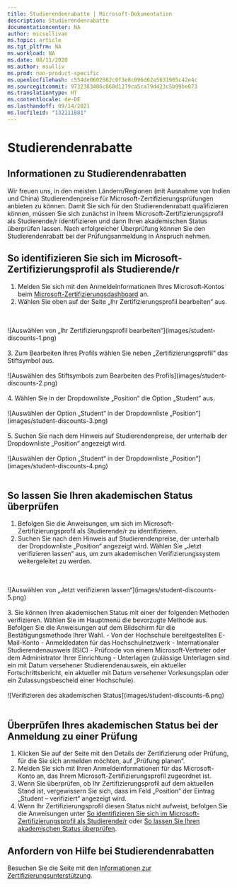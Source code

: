 ```yaml
---
title: Studierendenrabatte | Microsoft-Dokumentation
description: Studierendenrabatte
documentationcenter: NA
author: micsullivan
ms.topic: article
ms.tgt_pltfrm: NA
ms.workload: NA
ms.date: 08/11/2020
ms.author: msulliv
ms.prod: non-product-specific
ms.openlocfilehash: c554de0602862c0f3e8c096d62a5631965c42e4c
ms.sourcegitcommit: 9732383406c868d1279ca5ca79d423c5b99be073
ms.translationtype: HT
ms.contentlocale: de-DE
ms.lasthandoff: 09/14/2021
ms.locfileid: "132111881"
---
```

# <a name="student-discounts"></a>Studierendenrabatte

## <a name="about-student-discounts"></a>Informationen zu Studierendenrabatten

Wir freuen uns, in den meisten Ländern/Regionen (mit Ausnahme von Indien und China) Studierendenpreise für Microsoft-Zertifizierungsprüfungen anbieten zu können. Damit Sie sich für den Studierendenrabatt qualifizieren können, müssen Sie sich zunächst in Ihrem Microsoft-Zertifizierungsprofil als Studierende/r identifizieren und dann Ihren akademischen Status überprüfen lassen. Nach erfolgreicher Überprüfung können Sie den Studierendenrabatt bei der Prüfungsanmeldung in Anspruch nehmen.

## <a name="how-to-identify-yourself-as-a-student-in-your-microsoft-certification-profile"></a><a name="how-to-identify-yourself-as-student-in-profile"></a> So identifizieren Sie sich im Microsoft-Zertifizierungsprofil als Studierende/r

1. Melden Sie sich mit den Anmeldeinformationen Ihres Microsoft-Kontos beim [Microsoft-Zertifizierungsdashboard](https://aka.ms/certdashboard) an.
2. Wählen Sie oben auf der Seite „Ihr Zertifizierungsprofil bearbeiten“ aus.
<br/>
<br/>
![Auswählen von „Ihr Zertifizierungsprofil bearbeiten“](images/student-discounts-1.png)
<br/>
<br/>
3. Zum Bearbeiten Ihres Profils wählen Sie neben „Zertifizierungsprofil“ das Stiftsymbol aus.
<br/>
<br/>
![Auswählen des Stiftsymbols zum Bearbeiten des Profils](images/student-discounts-2.png)
<br/>
<br/>
4. Wählen Sie in der Dropdownliste „Position“ die Option „Student“ aus.
<br/>
<br/>
![Auswählen der Option „Student“ in der Dropdownliste „Position“](images/student-discounts-3.png)
<br/>
<br/>
5. Suchen Sie nach dem Hinweis auf Studierendenpreise, der unterhalb der Dropdownliste „Position“ angezeigt wird.
<br/>
<br/>
![Auswählen der Option „Student“ in der Dropdownliste „Position“](images/student-discounts-4.png)
<br/>
<br/>

## <a name="how-to-verify-your-academic-status"></a><a name="how-to-verify-your-academic-status"></a> So lassen Sie Ihren akademischen Status überprüfen

1. Befolgen Sie die Anweisungen, um sich im Microsoft-Zertifizierungsprofil als Studierende/r zu identifizieren.
2. Suchen Sie nach dem Hinweis auf Studierendenpreise, der unterhalb der Dropdownliste „Position“ angezeigt wird. Wählen Sie „Jetzt verifizieren lassen“ aus, um zum akademischen Verifizierungssystem weitergeleitet zu werden.
<br/>
<br/>
![Auswählen von „Jetzt verifizieren lassen“](images/student-discounts-5.png)
<br/>
<br/>
3. Sie können Ihren akademischen Status mit einer der folgenden Methoden verifizieren. Wählen Sie im Hauptmenü die bevorzugte Methode aus. Befolgen Sie die Anweisungen auf dem Bildschirm für die Bestätigungsmethode Ihrer Wahl.
    - Von der Hochschule bereitgestelltes E-Mail-Konto
    - Anmeldedaten für das Hochschulnetzwerk
    - Internationaler Studierendenausweis (ISIC)
    - Prüfcode von einem Microsoft-Vertreter oder dem Administrator Ihrer Einrichtung
    - Unterlagen (zulässige Unterlagen sind ein mit Datum versehener Studierendenausweis, ein aktueller Fortschrittsbericht, ein aktueller mit Datum versehener Vorlesungsplan oder ein Zulassungsbescheid einer Hochschule).
<br/>
<br/>
![Verifizieren des akademischen Status](images/student-discounts-6.png)
<br/>
<br/>

## <a name="checking-your-student-status-when-registering-for-an-exam"></a>Überprüfen Ihres akademischen Status bei der Anmeldung zu einer Prüfung

1. Klicken Sie auf der Seite mit den Details der Zertifizierung oder Prüfung, für die Sie sich anmelden möchten, auf „Prüfung planen“.
2. Melden Sie sich mit Ihren Anmeldeinformationen für das Microsoft-Konto an, das Ihrem Microsoft-Zertifizierungsprofil zugeordnet ist.
3. Wenn Sie überprüfen, ob Ihr Zertifizierungsprofil auf dem aktuellen Stand ist, vergewissern Sie sich, dass im Feld „Position“ der Eintrag „Student – verifiziert“ angezeigt wird.
4. Wenn Ihr Zertifizierungsprofil diesen Status nicht aufweist, befolgen Sie die Anweisungen unter [So identifizieren Sie sich im Microsoft-Zertifizierungsprofil als Studierende/r](#how-to-identify-yourself-as-student-in-profile) oder [So lassen Sie Ihren akademischen Status überprüfen](#how-to-verify-your-academic-status).

## <a name="get-help-with-student-discounts"></a>Anfordern von Hilfe bei Studierendenrabatten

Besuchen Sie die Seite mit den [Informationen zur Zertifizierungsunterstützung](/learn/certifications/help).
